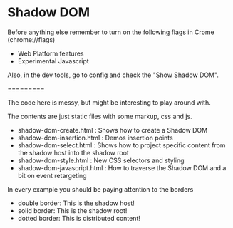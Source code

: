 # Shadow DOM
Before anything else remember to turn on the following flags in Crome (chrome://flags)
* Web Platform features
* Experimental Javascript

Also, in the dev tools, go to config and check the "Show Shadow DOM".

=========

The code here is messy, but might be interesting to play around with.

The contents are just static files with some markup, css and js. 
* shadow-dom-create.html : Shows how to create a Shadow DOM
* shadow-dom-insertion.html : Demos insertion points
* shadow-dom-select.html : Shows how to project specific content from the shadow host into the shadow root
* shadow-dom-style.html : New CSS selectors and styling
* shadow-dom-javascript.html : How to traverse the Shadow DOM and a bit on event retargeting

In every example you should be paying attention to the borders
* double border: This is the shadow host!
* solid border: This is the shadow root!
* dotted border: This is distributed content!



